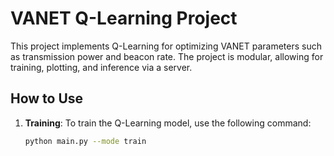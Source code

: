 # VANET Q-Learning Project

This project implements Q-Learning for optimizing VANET parameters such as transmission power and beacon rate. The project is modular, allowing for training, plotting, and inference via a server.

## How to Use

1. **Training**:
   To train the Q-Learning model, use the following command:
   ```bash
   python main.py --mode train


